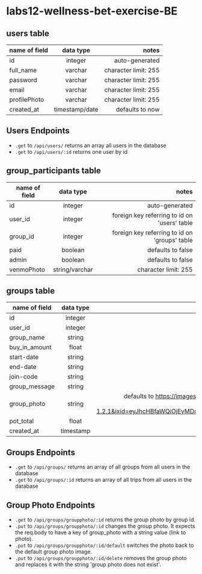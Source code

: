 # labs12-wellness-bet-exercise-BE

## users table

| name of field | data type | notes |
| ------------- |:-------------:| -----:|
| id | integer | auto-generated |
| full_name | varchar | character limit: 255 |
| password | varchar |  character limit: 255 |
| email | varchar | character limit: 255 |
| profilePhoto | varchar | character limit: 255 |
| created_at | timestamp/date | defaults to now |  

## Users Endpoints

- `.get` to `/api/users/` returns an array all users in the database
- `.get` to `/api/users/:id` returns one user by id

## group_participants table

 | name of field | data type | notes |
 | ------------- |:-------------:| -----:|
 | id | integer | auto-generated |
 | user_id | integer | foreign key referring to id on 'users' table |
  | group_id | integer | foreign key referring to id on 'groups' table |
  | paid | boolean | defaults to false |
  | admin | boolean | defaults to false |
  | venmoPhoto | string/varchar | character limit: 255 |

## groups table

 | name of field | data type | notes |
 | ------------- |:-------------:| -----:|
 | id | integer | auto-generated |
 | user_id | integer | foreign key referring to id on 'users' table |
 | group_name | string | notNullable |
 | buy_in_amount | float | notNullable |
 | start-date | string | notNullable |
 | end-date | string | notNullable |
 | join-code | string | notNullable |
 | group_message | string | notNullable |
 | group_photo | string | defaults to https://images.unsplash.com/photo-1539966903171-89770f33f468?ixlib=rb-1.2.1&ixid=eyJhcHBfaWQiOjEyMDd9&auto=format&fit=crop&w=1350&q=80 |
 | pot_total | float | notNullable |
 | created_at | timestamp | automatically generated, notNullable |

## Groups Endpoints

- `.get` to `/api/groups/` returns an array of all groups from all users in the database
- `.get` to `/api/groups/:id` returns an array of all trips from all users in the database 

## Group Photo Endpoints 
- `.get` to `/api/groups/groupphoto/:id` returns the group photo by group id. 
- `.put` to `/api/groups/groupphoto/:id` changes the group photo. It expects the req.body to have a key of group_photo with a string value (link to photo). 
- `.put` to `/api/groups/groupphoto/:id/default` switches the photo back to the default group photo image. 
- `.put` to `/api/groups/groupphoto/:id/delete` removes the group photo and replaces it with the string 'group photo does not exist'. 
